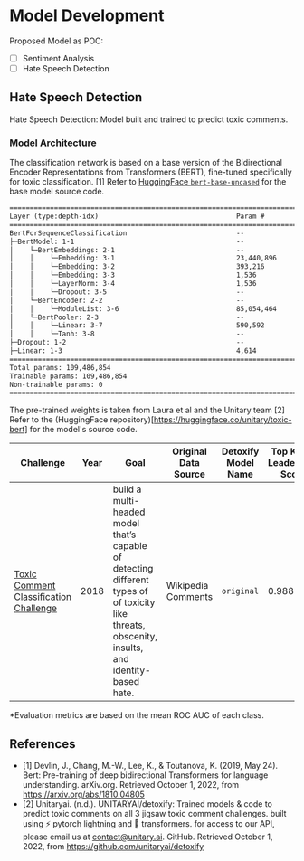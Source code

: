 # Model Development

Proposed Model as POC:

- [ ] Sentiment Analysis
- [ ] Hate Speech Detection

## Hate Speech Detection

Hate Speech Detection: Model built and trained to predict toxic comments.

### Model Architecture

The classification network is based on a base version of the Bidirectional Encoder Representations from Transformers (BERT), fine-tuned specifically for toxic classification. [1] Refer to [HuggingFace `bert-base-uncased`](https://huggingface.co/bert-base-uncased) for the base model source code.

```txt
================================================================================
Layer (type:depth-idx)                                  Param #
================================================================================
BertForSequenceClassification                           --
├─BertModel: 1-1                                        --
│    └─BertEmbeddings: 2-1                              --
│    │    └─Embedding: 3-1                              23,440,896
│    │    └─Embedding: 3-2                              393,216
│    │    └─Embedding: 3-3                              1,536
│    │    └─LayerNorm: 3-4                              1,536
│    │    └─Dropout: 3-5                                --
│    └─BertEncoder: 2-2                                 --
│    │    └─ModuleList: 3-6                             85,054,464
│    └─BertPooler: 2-3                                  --
│    │    └─Linear: 3-7                                 590,592
│    │    └─Tanh: 3-8                                   --
├─Dropout: 1-2                                          --
├─Linear: 1-3                                           4,614
================================================================================
Total params: 109,486,854
Trainable params: 109,486,854
Non-trainable params: 0
================================================================================
```

The pre-trained weights is taken from Laura et al and the Unitary team [2] Refer to the (HuggingFace repository)[https://huggingface.co/unitary/toxic-bert] for the model's source code.

| Challenge | Year | Goal | Original Data Source | Detoxify Model Name | Top Kaggle Leaderboard Score* | Detoxify Score* |
|-|-|-|-|-|-|-|
| [Toxic Comment Classification Challenge](https://www.kaggle.com/c/jigsaw-toxic-comment-classification-challenge) | 2018 |  build a multi-headed model that’s capable of detecting different types of of toxicity like threats, obscenity, insults, and identity-based hate. | Wikipedia Comments | `original` | 0.98856 | 0.98636 |

*Evaluation metrics are based on the mean ROC AUC of each class.

## References

- [1] Devlin, J., Chang, M.-W., Lee, K., &amp; Toutanova, K. (2019, May 24). Bert: Pre-training of deep bidirectional Transformers for language understanding. arXiv.org. Retrieved October 1, 2022, from https://arxiv.org/abs/1810.04805
- [2] Unitaryai. (n.d.). UNITARYAI/detoxify: Trained models &amp; code to predict toxic comments on all 3 jigsaw toxic comment challenges. built using ⚡ pytorch lightning and 🤗 transformers. for access to our API, please email us at contact@unitary.ai. GitHub. Retrieved October 1, 2022, from https://github.com/unitaryai/detoxify

